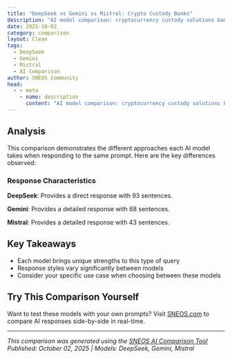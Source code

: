 ```yaml
---
title: "DeepSeek vs Gemini vs Mistral: Crypto Custody Banks"
description: "AI model comparison: cryptocurrency custody solutions banks..."
date: 2025-10-02
category: comparison
layout: Clean
tags:
  - DeepSeek
  - Gemini
  - Mistral
  - AI Comparison
author: SNEOS Community
head:
  - - meta
    - name: description
      content: "AI model comparison: cryptocurrency custody solutions banks..."
---
```


<ChatComparison
  title="DeepSeek vs Gemini vs Mistral: Crypto Custody Banks"
  prompt="cryptocurrency custody solutions banks"
  :responses='{
    "DeepSeek": "Of course. This is a critical and rapidly evolving area in both finance and technology. Here\u2019s a comprehensive breakdown of cryptocurrency custody solutions for banks.\n\n### The Core Problem: Why Banks Need Custody Solutions\n\nBanks are trusted custodians of traditional assets (cash, stocks, bonds). Their customers now demand access to digital assets, but banks cannot simply hold cryptocurrencies like they hold cash. The risks are different:\n\n*   **Private Key Management:** Whoever controls the private keys controls the asset. Lose the keys, lose the funds forever.\n*   **Irreversibility of Transactions:** There is no \u0022chargeback\u0022 in crypto. A stolen key means irreversible theft.\n*   **Regulatory Uncertainty:** Banks operate in a heavily regulated environment, and the rules for holding digital assets are still being defined in many jurisdictions.\n*   **Security Threats:** Banks are high-value targets for sophisticated cyberattacks.\n\nA custody solution provides the secure, regulated, and insured framework that banks require to offer digital asset services.\n\n---\n\n### What is a Cryptocurrency Custody Solution?\n\nAt its heart, it\u0027s a system for **safeguarding cryptographic private keys** that control access to cryptocurrencies on a blockchain. For banks, it\u0027s not just about technology; it\u0027s a full-service offering that includes:\n\n1.  **Secure Storage:** Using techniques like **Hardware Security Modules (HSMs)** and **multi-party computation (MPC)** or **sharding** to prevent a single point of failure.\n2.  **Insurance:** Coverage against theft, both internal and external (e.g., from hacking or employee collusion).\n3.  **Regulatory Compliance:** Adherence to know-your-customer (KYC), anti-money laundering (AML), and other financial regulations.\n4.  **Liability:** Assuming legal responsibility for the assets, a critical trust factor for institutional clients.\n5.  **Integration \u0026 APIs:** Seamless integration with the bank\u0027s existing systems (e.g., trading platforms, client reporting).\n\n---\n\n### Key Models for Banks\n\nBanks typically do not build these complex systems from scratch. They partner with or utilize specialized providers.\n\n#### 1. Partnership with Specialized Custodians\nThis is the most common model. The bank acts as the client-facing interface, while the custody technology and operations are handled by a best-in-class third party.\n\n*   **Examples:**\n    *   **Anchorage Digital:** A federally chartered digital asset bank in the U.S., built specifically for institutions.\n    *   **Coinbase Custody:** A NYDFS-regulated trust company, one of the largest and most established.\n    *   **BitGo:** A pioneer in institutional custody, offering qualified custody and high levels of insurance.\n    *   **Fidelity Digital Assets:** From the financial services giant Fidelity, offering custody and trading.\n\n**How it works:** The bank\u0027s clients are onboarded by the bank, but the assets are held in custody accounts under the bank\u0027s name at the provider (often in a segregated manner). The bank\u0027s brand and relationship are preserved.\n\n#### 2. \u0022Custody-as-a-Service\u0022 (CaaS) / White-Label Solutions\nProviders offer a technology platform that the bank can brand as its own. The bank has more control over the user experience but relies on the provider\u0027s underlying security and infrastructure.\n\n*   **Examples:** **Fireblocks**, **Metaco** (now part of Ripple), **Qredo**, **Copper**.\n*   **Key Technology:** These providers often specialize in MPC technology, which eliminates the single, vulnerable \u0022seed phrase\u0022 by distributing key shards across multiple parties.\n\n#### 3. Building Their Own (The \u0022Build\u0022 Model)\nA few large, well-resourced banks have chosen to build their own custody platforms. This offers maximum control and integration but is extremely costly, time-consuming, and requires deep expertise.\n\n*   **Example:** **BNY Mellon**, the world\u0027s largest custodian, announced its own digital asset custody unit.\n\n---\n\n### Critical Technologies Underpinning Modern Custody\n\n1.  **Multi-Party Computation (MPC):**\n    *   **What it is:** A cryptographic technique that splits a private key into multiple \u0022shards\u0022 distributed among different parties or devices.\n    *   **Benefit for Banks:** No single entity ever has the full key. To sign a transaction, the shards collaborate computationally without ever recombining the full key into one place. This drastically reduces the attack surface and eliminates the single point of failure of a \u0022hot wallet.\u0022\n\n2.  **Hardware Security Modules (HSMs):**\n    *   **What it is:** Physical, tamper-resistant devices that generate and store keys securely.\n    *   **Benefit for Banks:** The gold standard in traditional finance for securing cryptographic keys. They provide a certified, auditable hardware root of trust.\n\n3.  **Multi-Signature (Multisig):**\n    *   **What it is:** Requires multiple private keys (e.g., 2 out of 3, 3 out of 5) to authorize a transaction.\n    *   **Benefit for Banks:** Enforces internal controls, requiring approvals from different departments (e.g., one key from the trading desk, one from risk management, one in deep cold storage).\n\n4.  **Cold Storage / Air-Gapped Wallets:**\n    *   **What it is:** Keeping private keys completely offline, disconnected from the internet.\n    *   **Benefit for Banks:** Essential for storing the vast majority of assets (\u0022deep cold storage\u0022). It is the most secure method against remote hackers but is less liquid.\n\n---\n\n### The Regulatory Landscape\n\nRegulation is a key driver and challenge. Banks will only partner with or build solutions that are compliant.\n\n*   **In the U.S.:** Look for **state-chartered trust company** status (e.g., from the NYDFS) or a **federal charter**. These entities are subject to regular audits, capital requirements, and banking-level scrutiny.\n*   **In Europe:** The **Markets in Crypto-Assets (MiCA)** regulation is creating a harmonized framework, and providers are seeking appropriate licensing (e.g., as a CASP - Crypto-Asset Service Provider).\n*   **Globally:** Regulatory clarity is increasing, with jurisdictions like Singapore (MAS) and Hong Kong (SFC) establishing specific licensing regimes for digital asset custodians.\n\n---\n\n### Strategic Benefits for Banks\n\n1.  **New Revenue Streams:** Fees for custody, staking, lending, and other value-added services.\n2.  **Client Retention:** Prevents high-net-worth and institutional clients from moving assets to crypto-native firms.\n3.  **Future-Proofing:** Positions the bank at the center of the emerging digital asset economy, including tokenized securities (stocks, bonds), funds, and real estate.\n4.  **Regulatory First-Mover Advantage:** Establishing a compliant framework early creates a significant moat.\n\n### Conclusion\n\nFor banks, cryptocurrency custody is no longer a question of **\u0022if\u0022 but \u0022how.\u0022** The dominant model is shifting from pure third-party partnerships to leveraging sophisticated **Custody-as-a-Service platforms** that provide the security and technology while allowing the bank to maintain its brand and client relationships. The choice of solution depends on the bank\u0027s risk appetite, technical expertise, regulatory standing, and strategic ambition in the digital asset space.",
    "Gemini": "Cryptocurrency custody solutions for banks are a rapidly evolving area, driven by increasing institutional interest in digital assets. Banks are exploring ways to offer secure storage and management of crypto on behalf of their clients. Here\u0027s a breakdown of the key aspects:\n\n**Why Banks Need Crypto Custody Solutions:**\n\n*   **Client Demand:**  Institutional investors (hedge funds, family offices, pension funds) and even high-net-worth individuals are increasingly seeking exposure to cryptocurrencies. They often prefer to hold these assets through traditional financial institutions they trust.\n*   **Regulatory Pressures:** Regulators are pushing for safer and more compliant ways for financial institutions to handle digital assets.  Banks need robust custody solutions to meet these evolving regulatory requirements.\n*   **Revenue Opportunities:**  Providing crypto custody services can generate new revenue streams for banks through fees.\n*   **Staying Competitive:**  If banks don\u0027t offer crypto services, their clients might move to competitors who do, including dedicated crypto custodians and exchanges.\n*   **Integrating with Traditional Banking Services:** Crypto custody allows banks to integrate digital assets with existing services like wealth management, lending, and payments.\n\n**Types of Crypto Custody Solutions for Banks:**\n\nBanks typically choose one of several approaches:\n\n*   **Build Their Own:** Develop an in-house custody platform.\n    *   **Pros:**  Full control over security, technology, and customization.  Potentially better integration with existing systems.\n    *   **Cons:**  Very expensive and time-consuming. Requires significant expertise in cryptography, cybersecurity, and regulatory compliance.  High ongoing maintenance costs.\n*   **Partner with a Specialist Crypto Custodian:**  Outsource the custody function to a third-party provider that specializes in digital asset storage and security.\n    *   **Pros:**  Faster time to market. Leverages the expertise of a specialized firm.  Reduced development and maintenance costs for the bank.\n    *   **Cons:**  Less control over the technology and security protocols. Dependence on the third-party provider.  Due diligence and ongoing monitoring of the provider are critical.\n*   **Invest in or Acquire a Crypto Custody Company:**  This allows the bank to gain direct access to the technology and expertise of a crypto custodian.\n    *   **Pros:**  Greater control than a partnership. Potential for synergies between the bank\u0027s traditional services and the crypto custody platform.\n    *   **Cons:**  Significant upfront investment. Integration challenges. Potential cultural clashes between the bank and the crypto company.\n*   **Hybrid Approach:**  A combination of building some components in-house and partnering with or acquiring specialized providers for others.  For example, a bank might build its own client-facing interface but outsource the actual key management and secure storage to a third party.\n\n**Key Features of a Secure Crypto Custody Solution:**\n\n*   **Secure Storage:**\n    *   **Cold Storage:**  Storing private keys offline, isolated from the internet, to prevent hacking.  This is considered the most secure method.\n    *   **Multi-Party Computation (MPC):**  Distributes private keys among multiple parties, making it difficult for a single attacker to compromise the entire key.\n    *   **Hardware Security Modules (HSMs):**  Physical devices that securely store and manage cryptographic keys.\n*   **Key Management:**  Securely generating, storing, rotating, and backing up private keys.\n*   **Multi-Factor Authentication (MFA):**  Requiring multiple forms of authentication to access the system.\n*   **Access Controls:**  Restricting access to sensitive data and functions based on roles and permissions.\n*   **Auditing and Monitoring:**  Logging all transactions and activities to detect suspicious behavior.\n*   **Insurance:**  Protecting against loss of assets due to theft, hacking, or other incidents.\n*   **Compliance:**  Adhering to relevant regulations, such as anti-money laundering (AML) and know-your-customer (KYC) requirements.\n*   **Governance:**  Having clear policies and procedures for managing the custody platform.\n*   **Segregation of Duties:**  Separating responsibilities among different individuals to prevent fraud and errors.\n*   **Disaster Recovery and Business Continuity:**  Having plans in place to recover from disruptions and ensure business continuity.\n\n**Examples of Banks and Their Crypto Custody Initiatives:**\n\n*   **BNY Mellon:**  Launched a digital asset custody platform that allows clients to hold, transfer, and issue digital assets.\n*   **State Street:** Provides custody and administration services for digital assets through its partnership with Copper.\n*   **JPMorgan Chase:**  Exploring various crypto initiatives, including custody solutions.\n*   **Northern Trust:**  Offers digital asset custody solutions through its partnership with Zodia Custody.\n*   **Societe Generale:**  Provides custody and trading services for digital assets.\n*   **SEBA Bank (Switzerland):**  One of the first banks to offer a fully integrated crypto custody solution.\n*   **DBS (Singapore):**  Offers digital asset custody services as part of its DBS Digital Exchange.\n\n**Challenges and Considerations:**\n\n*   **Regulatory Uncertainty:**  The regulatory landscape for cryptocurrencies is still evolving, which creates uncertainty for banks.\n*   **Security Risks:**  Cryptocurrencies are a target for hackers, so banks need to invest heavily in security.\n*   **Technology Complexity:**  Building and maintaining a secure crypto custody platform requires significant technical expertise.\n*   **Operational Complexity:**  Managing crypto custody operations can be complex, especially when dealing with multiple cryptocurrencies and blockchains.\n*   **Scalability:**  Custody solutions need to be scalable to handle increasing volumes of digital assets.\n*   **Cost:**  Developing or partnering for a crypto custody solution can be expensive.\n*   **Insurance Availability:**  Obtaining adequate insurance coverage for crypto assets can be challenging.\n*   **Reputational Risk:**  Banks need to manage the reputational risks associated with offering crypto services.\n\n**Key Players in the Crypto Custody Space (Beyond Banks):**\n\n*   **Specialized Custodians:**  Coinbase Custody, BitGo, Gemini Custody, Anchorage Digital, Fireblocks, Zodia Custody\n*   **Technology Providers:**  Curv (now part of PayPal),  Qredo,  Blockdaemon\n\n**The Future of Crypto Custody for Banks:**\n\nThe trend toward banks offering crypto custody solutions is expected to continue. As the regulatory environment becomes clearer and the technology matures, more banks are likely to enter the market.\n\nExpect to see:\n\n*   **Increased integration:** Crypto custody will become more tightly integrated with traditional banking services.\n*   **More sophisticated solutions:** Custody solutions will become more sophisticated, with features such as staking, lending, and decentralized finance (DeFi) integration.\n*   **Greater adoption by institutional investors:**  As banks provide more secure and compliant custody solutions, institutional investors will become more comfortable investing in cryptocurrencies.\n*   **More regulatory clarity:**  Regulators will provide more guidance on how banks can safely and compliantly custody digital assets.\n*   **Further consolidation:**  There may be further consolidation in the crypto custody space, with larger players acquiring smaller firms.\n\nIn conclusion, crypto custody is a critical piece of the puzzle for banks looking to participate in the digital asset market. Banks are carefully evaluating different approaches to custody, balancing security, compliance, cost, and client demand. The evolution of crypto custody solutions will play a significant role in the broader adoption of digital assets by institutional investors.\n",
    "Mistral": "Cryptocurrency custody solutions are services that securely store and manage digital assets on behalf of their owners. These solutions are particularly important for institutional investors, financial institutions, and high-net-worth individuals who need robust security measures to protect their cryptocurrency holdings. Banks and other financial institutions are increasingly offering custody services for cryptocurrencies to meet the growing demand. Here are some key aspects and examples of cryptocurrency custody solutions provided by banks:\n\n### Key Aspects of Cryptocurrency Custody Solutions\n\n1. **Security**:\n   - **Cold Storage**: Offline storage solutions that keep private keys away from internet-connected devices.\n   - **Multi-Signature Wallets**: Require multiple signatures to authorize transactions, enhancing security.\n   - **Hardware Security Modules (HSMs)**: Specialized hardware devices used to securely generate, store, and manage cryptographic keys.\n\n2. **Compliance**:\n   - **Regulatory Compliance**: Ensuring that the custody solutions comply with relevant financial regulations and anti-money laundering (AML) laws.\n   - **KYC/AML Procedures**: Implementing Know Your Customer (KYC) and Anti-Money Laundering (AML) procedures to verify the identity of clients.\n\n3. **Insurance**:\n   - **Asset Insurance**: Providing insurance coverage for the digital assets held in custody to protect against theft or loss.\n\n4. **User Experience**:\n   - **Ease of Use**: Offering user-friendly interfaces and tools for managing digital assets.\n   - **Integration**: Seamless integration with other financial services and platforms.\n\n### Examples of Banks Offering Cryptocurrency Custody Solutions\n\n1. **Fidelity Digital Assets**:\n   - Fidelity Investments offers a comprehensive suite of digital asset services, including custody, trading, and execution.\n   - They provide institutional-grade security and compliance, making them a popular choice for large investors.\n\n2. **State Street**:\n   - State Street Corporation has partnered with Copper.co to offer digital asset custody services.\n   - They focus on providing secure and compliant solutions for institutional clients.\n\n3. **BNY Mellon**:\n   - The Bank of New York Mellon has announced plans to offer digital asset custody services.\n   - They aim to provide a secure and regulated environment for managing digital assets.\n\n4. **Standard Chartered**:\n   - Standard Chartered has launched Zodia Custody, a digital asset custody solution in partnership with Northern Trust.\n   - Zodia Custody offers secure storage and management of digital assets for institutional investors.\n\n5. **JPMorgan**:\n   - JPMorgan has been exploring the digital asset space and has indicated interest in offering custody services.\n   - They are leveraging their expertise in traditional finance to provide secure and compliant digital asset solutions.\n\n6. **Coinbase Custody**:\n   - While not a traditional bank, Coinbase Custody is a well-known provider of digital asset custody services.\n   - They offer institutional-grade security and compliance, making them a popular choice for both institutional and individual investors.\n\n### Benefits of Using Bank-Provided Custody Solutions\n\n- **Trust and Reputation**: Banks have established reputations and are trusted by institutional investors.\n- **Regulatory Compliance**: Banks are well-versed in regulatory requirements and can ensure compliance.\n- **Integration**: Banks can integrate digital asset custody with other financial services, providing a seamless experience.\n- **Insurance**: Banks often provide insurance for the assets held in custody, offering an additional layer of protection.\n\n### Challenges and Considerations\n\n- **Technological Complexity**: Managing digital assets requires specialized technology and expertise.\n- **Regulatory Uncertainty**: The regulatory landscape for digital assets is still evolving, and banks need to stay updated with the latest developments.\n- **Security Risks**: Digital assets are vulnerable to hacking and theft, requiring robust security measures.\n\nIn summary, cryptocurrency custody solutions provided by banks offer a secure and compliant way for institutional investors and financial institutions to manage their digital assets. As the demand for digital assets continues to grow, more banks are expected to enter this space, providing innovative and secure custody solutions."
  }'
  published-date="10:35"
/>

## Analysis

This comparison demonstrates the different approaches each AI model takes when responding to the same prompt. Here are the key differences observed:

### Response Characteristics

**DeepSeek**: Provides a direct response with 93 sentences. 

**Gemini**: Provides a detailed response with 68 sentences. 

**Mistral**: Provides a detailed response with 43 sentences. 

## Key Takeaways

- Each model brings unique strengths to this type of query
- Response styles vary significantly between models
- Consider your specific use case when choosing between these models

## Try This Comparison Yourself

Want to test these models with your own prompts? Visit [SNEOS.com](https://sneos.com) to compare AI responses side-by-side in real-time.

---

*This comparison was generated using the [SNEOS AI Comparison Tool](https://sneos.com)*
*Published: October 02, 2025 | Models: DeepSeek, Gemini, Mistral*
